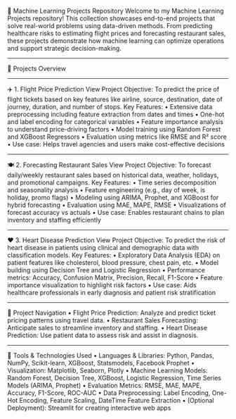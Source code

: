 🤖 Machine Learning Projects Repository
Welcome to my Machine Learning Projects repository! This collection showcases end-to-end projects that solve real-world problems using data-driven methods. From predicting healthcare risks to estimating flight prices and forecasting restaurant sales, these projects demonstrate how machine learning can optimize operations and support strategic decision-making.
________________________________________
🚀 Projects Overview
________________________________________
✈️ 1. Flight Price Prediction
View Project
Objective: To predict the price of flight tickets based on key features like airline, source, destination, date of journey, duration, and number of stops.
Key Features:
•	Extensive data preprocessing including feature extraction from dates and times
•	One-hot and label encoding for categorical variables
•	Feature importance analysis to understand price-driving factors
•	Model training using Random Forest and XGBoost Regressors
•	Evaluation using metrics like RMSE and R² score
•	Use case: Helps travel agencies and users make cost-effective decisions
________________________________________
🍽️ 2. Forecasting Restaurant Sales
View Project
Objective: To forecast daily/weekly restaurant sales based on historical data, weather, holidays, and promotional campaigns.
Key Features:
•	Time series decomposition and seasonality analysis
•	Feature engineering (e.g., day of week, is holiday, promo flags)
•	Modeling using ARIMA, Prophet, and XGBoost for hybrid forecasting
•	Evaluation using MAE, MAPE, RMSE
•	Visualizations of forecast accuracy vs actuals
•	Use case: Enables restaurant chains to plan inventory and staffing efficiently
________________________________________
❤️ 3. Heart Disease Prediction
View Project
Objective: To predict the risk of heart disease in patients using clinical and demographic data with classification models.
Key Features:
•	Exploratory Data Analysis (EDA) on patient features like cholesterol, blood pressure, chest pain, etc.
•	Model building using Decision Tree and Logistic Regression
•	Performance metrics: Accuracy, Confusion Matrix, Precision, Recall, F1-Score
•	Feature importance visualization to highlight risk factors
•	Use case: Aids healthcare professionals in early diagnosis and patient risk stratification
________________________________________
🧭 Project Navigation
•	Flight Price Prediction: Analyze and predict ticket pricing patterns using travel data.
•	Restaurant Sales Forecasting: Anticipate sales to streamline inventory and staffing.
•	Heart Disease Prediction: Use patient data to assess risk and assist in diagnosis.
________________________________________
🔧 Tools & Technologies Used
•	Languages & Libraries: Python, Pandas, NumPy, Scikit-learn, XGBoost, Statsmodels, Facebook Prophet
•	Visualization: Matplotlib, Seaborn, Plotly
•	Machine Learning Models: Random Forest, Decision Tree, XGBoost, Logistic Regression, Time Series Models (ARIMA, Prophet)
•	Evaluation Metrics: RMSE, MAE, MAPE, Accuracy, F1-Score, ROC-AUC
•	Data Preprocessing: Label Encoding, One-Hot Encoding, Feature Scaling, DateTime Feature Extraction
•	(Optional Deployment): Streamlit for creating interactive web apps

